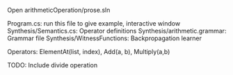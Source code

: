 Open arithmeticOperation/prose.sln

Program.cs: run this file to give example, interactive window
Synthesis/Semantics.cs: Operator definitions
Synthesis/arithmetic.grammar: Grammar file
Synthesis/WitnessFunctions: Backpropagation learner

Operators: ElementAt(list, index), Add(a, b), Multiply(a,b)


TODO: Include divide operation
